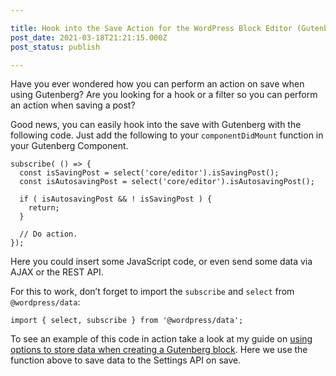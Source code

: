 ```yaml
---

title: Hook into the Save Action for the WordPress Block Editor (Gutenberg)
post_date: 2021-03-18T21:21:15.000Z
post_status: publish

---
```


Have you ever wondered how you can perform an action on save when using Gutenberg? Are you looking for a hook or a filter so you can perform an action when saving a post?

Good news, you can easily hook into the save with Gutenberg with the following code. Just add the following to your `componentDidMount` function in your Gutenberg Component.

```
subscribe( () => {
  const isSavingPost = select('core/editor').isSavingPost();
  const isAutosavingPost = select('core/editor').isAutosavingPost();

  if ( isAutosavingPost && ! isSavingPost ) {
    return;
  }

  // Do action.
});
```

Here you could insert some JavaScript code, or even send some data via AJAX or the REST API.

For this to work, don’t forget to import the `subscribe` and `select` from `@wordpress/data`:

```
import { select, subscribe } from '@wordpress/data';
```

To see an example of this code in action take a look at my guide on [using options to store data when creating a Gutenberg block](https://wholesomecode.ltd/guides/options-settings-data-wordpress-gutenberg/). Here we use the function above to save data to the Settings API on save.